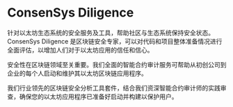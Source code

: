 # ConsenSys Diligence

针对以太坊生态系统的安全服务及工具，帮助社区与生态系统保持安全状态。ConsenSys Diligence 是区块链安全专家，可以对代码和项目整体准备情况进行全面评估，以增加人们对于以太坊应用的信任和信心。

安全性在区块链领域至关重要。我们全面的智能合约审计服务可帮助从初创公司到企业的每个人启动和维护其以太坊区块链应用程序。

我们行业领先的区块链安全分析工具套件，结合我们资深智能合约审计师的实践审查，确保您的以太坊应用程序已准备好启动并构建以保护用户。
